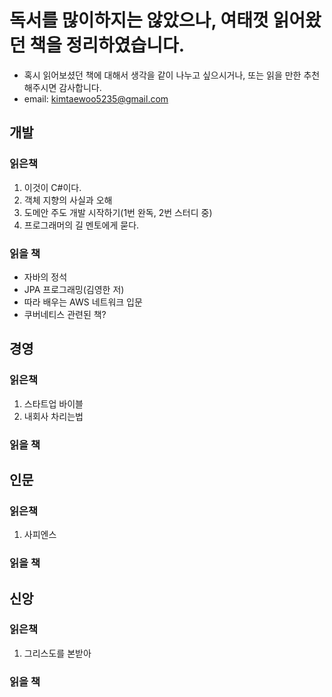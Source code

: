 # 독서를 많이하지는 않았으나, 여태껏 읽어왔던 책을 정리하였습니다.
- 혹시 읽어보셨던 책에 대해서 생각을 같이 나누고 싶으시거나, 또는 읽을 만한 추천해주시면 감사합니다.
- email: kimtaewoo5235@gmail.com

## 개발
### 읽은책
1. 이것이 C#이다.
2. 객체 지향의 사실과 오해
3. 도메안 주도 개발 시작하기(1번 완독, 2번 스터디 중)
4. 프로그래머의 길 멘토에게 묻다.

### 읽을 책
- 자바의 정석
- JPA 프로그래밍(김영한 저)
- 따라 배우는 AWS 네트워크 입문
- 쿠버네티스 관련된 책?

## 경영
### 읽은책
1. 스타트업 바이블
2. 내회사 차리는법

### 읽을 책

## 인문
### 읽은책
1. 사피엔스

### 읽을 책

## 신앙
### 읽은책
1. 그리스도를 본받아

### 읽을 책
